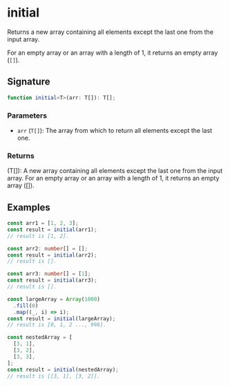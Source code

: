 # initial

Returns a new array containing all elements except the last one from the input array.

For an empty array or an array with a length of 1, it returns an empty array (`[]`).

## Signature

```typescript
function initial<T>(arr: T[]): T[];
```

### Parameters

- `arr` (`T[]`): The array from which to return all elements except the last one.

### Returns

(T[]): A new array containing all elements except the last one from the input array. For an empty array or an array with a length of 1, it returns an empty array ([]).

## Examples

```typescript
const arr1 = [1, 2, 3];
const result = initial(arr1);
// result is [1, 2].

const arr2: number[] = [];
const result = initial(arr2);
// result is [].

const arr3: number[] = [1];
const result = initial(arr3);
// result is [].

const largeArray = Array(1000)
  .fill(0)
  .map((_, i) => i);
const result = initial(largeArray);
// result is [0, 1, 2 ..., 998].

const nestedArray = [
  [3, 1],
  [3, 2],
  [3, 3],
];
const result = initial(nestedArray);
// result is [[3, 1], [3, 2]].
```
